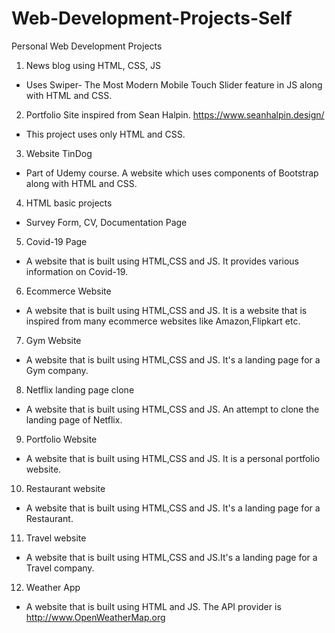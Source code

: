 # Web-Development-Projects-Self

Personal Web Development Projects
<br>
1) News blog using HTML, CSS, JS
  - Uses Swiper- The Most Modern Mobile Touch Slider feature in JS along with HTML and CSS.

2) Portfolio Site inspired from Sean Halpin. https://www.seanhalpin.design/
  - This project uses only HTML and CSS.

3) Website TinDog
  - Part of Udemy course. A website which uses components of Bootstrap along with HTML and CSS.

4) HTML basic projects
  - Survey Form, CV, Documentation Page

5) Covid-19 Page
  - A website that is built using HTML,CSS and JS. It provides various information on Covid-19.

6) Ecommerce Website
  - A website that is built using HTML,CSS and JS. It is a website that is inspired from many ecommerce websites like Amazon,Flipkart etc.

7) Gym Website
  - A website that is built using HTML,CSS and JS. It's a landing page for a Gym company.

8) Netflix landing page clone
  - A website that is built using HTML,CSS and JS. An attempt to clone the landing page of Netflix.

9) Portfolio Website
  - A website that is built using HTML,CSS and JS. It is a personal portfolio website.

10) Restaurant website
  - A website that is built using HTML,CSS and JS. It's a landing page for a Restaurant.

11) Travel website
  - A website that is built using HTML,CSS and JS.It's a landing page for a Travel company.

12) Weather App 
  - A website that is built using HTML and JS. The API provider is http://www.OpenWeatherMap.org
